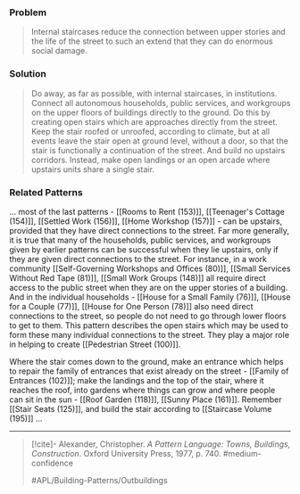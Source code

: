 ### Problem
>Internal staircases reduce the connection between upper stories and the life of the street to such an extend that they can do enormous social damage.

### Solution
>Do away, as far as possible, with internal staircases, in institutions. Connect all autonomous households, public services, and workgroups on the upper floors of buildings directly to the ground. Do this by creating open stairs which are approaches directly from the street. Keep the stair roofed or unroofed, according to climate, but at all events leave the stair open at ground level, without a door, so that the stair is functionally a continuation of the street. And build no upstairs corridors. Instead, make open landings or an open arcade where upstairs units share a single stair.

### Related Patterns
... most of the last patterns - [[Rooms to Rent (153)]], [[Teenager's Cottage (154)]], [[Settled Work (156)]], [[Home Workshop (157)]] - can be upstairs, provided that they have direct connections to the street. Far more generally, it is true that many of the households, public services, and workgroups given by earlier patterns can be successful when they lie upstairs, only if they are given direct connections to the street. For instance, in a work community [[Self-Governing Workshops and Offices (80)]], [[Small Services Without Red Tape (81)]], [[Small Work Groups (148)]] all require direct access to the public street when they are on the upper stories of a building. And in the individual households - [[House for a Small Family (76)]], [[House for a Couple (77)]], [[House for One Person (78)]] also need direct connections to the street, so people do not need to go through lower floors to get to them. This pattern describes the open stairs which may be used to form these many individual connections to the street. They play a major role in helping to create [[Pedestrian Street (100)]].

Where the stair comes down to the ground, make an entrance which helps to repair the family of entrances that exist already on the street - [[Family of Entrances (102)]]; make the landings and the top of the stair, where it reaches the roof, into gardens where things can grow and where people can sit in the sun - [[Roof Garden (118)]], [[Sunny Place (161)]]. Remember [[Stair Seats (125)]], and build the stair according to [[Staircase Volume (195)]] ...

---

> [!cite]- Alexander, Christopher. _A Pattern Language: Towns, Buildings, Construction_. Oxford University Press, 1977, p. 740.
> #medium-confidence
>
> #APL/Building-Patterns/Outbuildings
